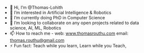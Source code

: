 - 👋 Hi, I’m @Thomas-Lohith
- 👀 I’m interested in Artificial Intelligence & Robotics
- 🌱 I’m currently doing PhD in Computer Science
- 💞️ I’m looking to collaborate on any open projects related to data science, AI, ML, Robotics
- 📫 How to reach me - web: www.thomasrouthu.com email: thomas.routhu@gmail.com
- ⚡ Fun fact: Teach while you learn, Learn while you Teach, 

<!---
Thomas-Lohith/Thomas-Lohith is a ✨ special ✨ repository because its `README.md` (this file) appears on your GitHub profile.
You can click the Preview link to take a look at your changes.
--->
